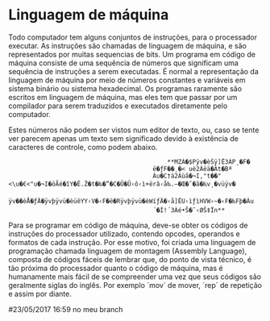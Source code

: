 # **Linguagem de máquina**

Todo computador tem alguns conjuntos de instruções, para o processador executar. As instruções são chamadas de linguagem de máquina, e são representados por muitas sequencias de bits. Um programa em código de máquina consiste de uma sequência de números que significam uma sequência de instruções a serem executadas. É normal a representação da linguagem de máquina por meio de números constantes e variáveis em sistema binário ou sistema hexadecimal. Os programas raramente são escritos em linguagem de máquina, mas eles tem que passar por um compilador para serem traduzidos e executados diretamente pelo computador.

Estes números não podem ser vistos num editor de texto, ou, caso se tente ver parecem apenas um texto sem significado devido à existência de caracteres de controle, como podem abaixo.

											  	**MZÀ�$Pÿv�èŠÿ]Ë3ÀP¸�F�
											ë�ƒF��¸�< uè2Àëä�Àt�Bª
											Àu�C†à2Àùã�¬I,"t��"<\u�€<"u�¬I�öÃé�îY�Ê.Ž�t�‰�”�C�Û�Û‹ô‹ì+ërâ‹å‰.–�Œ�˜�ã�‰v¸�vüÿv�
											ÿv��èÅ�ƒÄ�ÿvþÿvü�èüêYY‹V�‹F�ë�Rÿvþÿvü�èWíƒÄ�‹å]ËU‹ìƒìHVW‹~�‹F�‰Fþ�Àu
											´�Í!´3Àé•Š�˜‹ØŠ‡Ïn**


Para se programar em código de máquina, deve-se obter os códigos de instruções do processador utilizado, contendo opcodes, operandos e formatos de cada instrução. Por esse motivo, foi criada uma linguagem de programação chamada linguagem de montagem (Assembly Language), composta de códigos fáceis de lembrar que, do ponto de vista técnico, é tão próxima do processador quanto o código de máquina, mas é humanamente mais fácil de se compreender uma vez que seus códigos são geralmente siglas do inglês. Por exemplo ´mov´ de mover, ´rep´ de repetição e assim por diante.

#23/05/2017 16:59 no meu branch